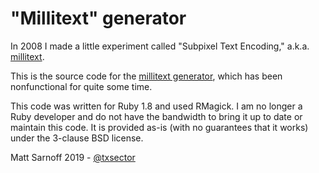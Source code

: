 # "Millitext" generator

In 2008 I made a little experiment called "Subpixel Text Encoding," a.k.a. [millitext](http://www.msarnoff.org/millitext/).

This is the source code for the [millitext generator](http://www.msarnoff.org/millitextgen/), which has been nonfunctional for quite some time.

This code was written for Ruby 1.8 and used RMagick. I am no longer a Ruby developer and do not have the bandwidth to bring it up to date or maintain this code. It is provided as-is (with no guarantees that it works) under the 3-clause BSD license.

Matt Sarnoff 2019 - [@txsector](https://twitter.com/txsector)
